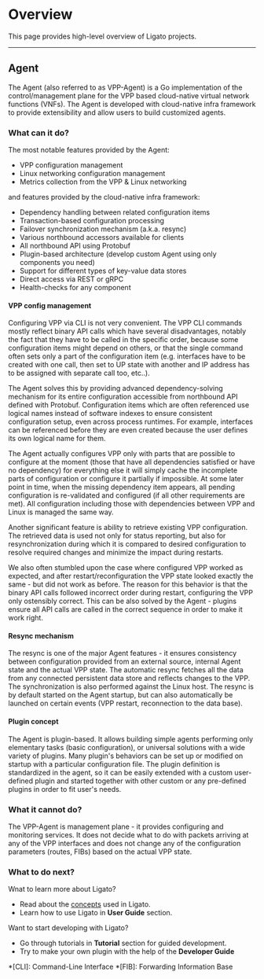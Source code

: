 # Overview

This page provides high-level overview of Ligato projects.

---

## Agent

The Agent (also referred to as VPP-Agent) is a Go implementation of the control/management plane for the VPP based cloud-native virtual network functions (VNFs). The Agent is developed with cloud-native infra framework to provide extensibility and allow users to build customized agents.

### What can it do?

The most notable features provided by the Agent:

* VPP configuration management
* Linux networking configuration management
* Metrics collection from the VPP & Linux networking

and features provided by the cloud-native infra framework:

* Dependency handling between related configuration items
* Transaction-based configuration processing
* Failover synchronization mechanism (a.k.a. resync)
* Various northbound accessors available for clients
* All northbound API using Protobuf
* Plugin-based architecture (develop custom Agent using only components you need)
* Support for different types of key-value data stores
* Direct access via REST or gRPC
* Health-checks for any component

#### VPP config management

Configuring VPP via CLI is not very convenient. The VPP CLI commands mostly reflect binary API calls which have several disadvantages, notably the fact that they have to be called in the specific order, because some configuration items might depend on others, or that the single command often sets only a part of the configuration item (e.g. interfaces have to be created with one call, then set to UP state with another and IP address has to be assigned with separate call too, etc..). 

The Agent solves this by providing advanced dependency-solving mechanism for its entire configuration accessible from northbound API defined with Protobuf. Configuration items which are often referenced use logical names instead of software indexes to ensure consistent configuration setup, even across process runtimes. For example, interfaces can be referenced before they are even created because the user defines its own logical name for them. 

The Agent actually configures VPP only with parts that are possible to configure at the moment (those that have all dependencies satisfied or have no dependency) for everything else it will simply cache the incomplete parts of configuration or configure it partially if impossible. At some later point in time, when the missing dependency item appears, all pending configuration is re-validated and configured (if all other requirements are met). All configuration including those with dependencies between VPP and Linux is managed the same way.

Another significant feature is ability to retrieve existing VPP configuration. The retrieved data is used not only for status reporting, but also for resynchronization during which it is compared to desired configuration to resolve required changes and minimize the impact during restarts.

We also often stumbled upon the case where configured VPP worked as expected, and after restart/reconfiguration the VPP state looked exactly the same - but did not work as before. The reason for this behavior is that the binary API calls followed incorrect order during restart, configuring the VPP only ostensibly correct. This can be also solved by the Agent - plugins ensure all API calls are called in the correct sequence in order to make it work right.

#### Resync mechanism

The resync is one of the major Agent features - it ensures consistency between configuration provided from an external source, internal Agent state and the actual VPP state. The automatic resync fetches all the data from any connected persistent data store and reflects changes to the VPP. The synchronization is also performed against the Linux host. 
The resync is by default started on the Agent startup, but can also automatically be launched on certain events (VPP restart, reconnection to the data base). 

#### Plugin concept

The Agent is plugin-based. It allows building simple agents performing only elementary tasks (basic configuration), or universal solutions with a wide variety of plugins. Many plugin's behaviors can be set up or modified on startup with a particular configuration file. The plugin definition is standardized in the agent, so it can be easily extended with a custom user-defined plugin and started together with other custom or any pre-defined plugins in order to fit user's needs. 
  
### What it cannot do?

The VPP-Agent is management plane - it provides configuring and monitoring services. It does not decide what to do with packets arriving at any of the VPP interfaces and does not change any of the configuration parameters (routes, FIBs) based on the actual VPP state.

### What to do next?

Wnat to learn more about Ligato?

* Read about the [concepts][concepts] used in Ligato.
* Learn how to use Ligato in **User Guide** section.

Want to start developing with Ligato?

* Go through tutorials in **Tutorial** section for guided development.
* Try to make your own plugin with the help of the **Developer Guide**

[concepts]: ../user-guide/concepts.md

*[CLI]: Command-Line Interface
*[FIB]: Forwarding Information Base
